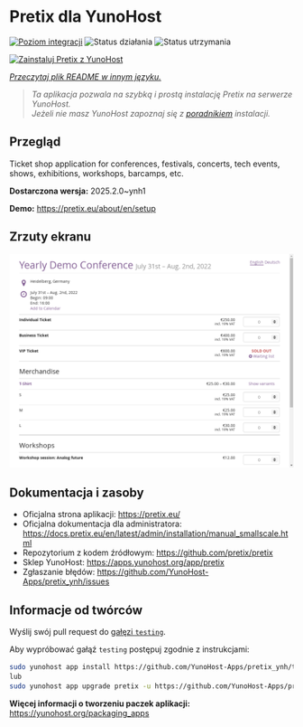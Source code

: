 <!--
To README zostało automatycznie wygenerowane przez <https://github.com/YunoHost/apps/tree/master/tools/readme_generator>
Nie powinno być ono edytowane ręcznie.
-->

# Pretix dla YunoHost

[![Poziom integracji](https://apps.yunohost.org/badge/integration/pretix)](https://ci-apps.yunohost.org/ci/apps/pretix/)
![Status działania](https://apps.yunohost.org/badge/state/pretix)
![Status utrzymania](https://apps.yunohost.org/badge/maintained/pretix)

[![Zainstaluj Pretix z YunoHost](https://install-app.yunohost.org/install-with-yunohost.svg)](https://install-app.yunohost.org/?app=pretix)

*[Przeczytaj plik README w innym języku.](./ALL_README.md)*

> *Ta aplikacja pozwala na szybką i prostą instalację Pretix na serwerze YunoHost.*  
> *Jeżeli nie masz YunoHost zapoznaj się z [poradnikiem](https://yunohost.org/install) instalacji.*

## Przegląd

Ticket shop application for conferences, festivals, concerts, tech events, shows, exhibitions, workshops, barcamps, etc.

**Dostarczona wersja:** 2025.2.0~ynh1

**Demo:** <https://pretix.eu/about/en/setup>

## Zrzuty ekranu

![Zrzut ekranu z Pretix](./doc/screenshots/screenshot.png)

## Dokumentacja i zasoby

- Oficjalna strona aplikacji: <https://pretix.eu/>
- Oficjalna dokumentacja dla administratora: <https://docs.pretix.eu/en/latest/admin/installation/manual_smallscale.html>
- Repozytorium z kodem źródłowym: <https://github.com/pretix/pretix>
- Sklep YunoHost: <https://apps.yunohost.org/app/pretix>
- Zgłaszanie błędów: <https://github.com/YunoHost-Apps/pretix_ynh/issues>

## Informacje od twórców

Wyślij swój pull request do [gałęzi `testing`](https://github.com/YunoHost-Apps/pretix_ynh/tree/testing).

Aby wypróbować gałąź `testing` postępuj zgodnie z instrukcjami:

```bash
sudo yunohost app install https://github.com/YunoHost-Apps/pretix_ynh/tree/testing --debug
lub
sudo yunohost app upgrade pretix -u https://github.com/YunoHost-Apps/pretix_ynh/tree/testing --debug
```

**Więcej informacji o tworzeniu paczek aplikacji:** <https://yunohost.org/packaging_apps>
